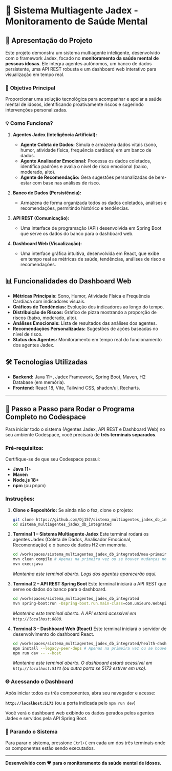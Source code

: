 # 🧠 Sistema Multiagente Jadex - Monitoramento de Saúde Mental

## 🚀 Apresentação do Projeto

Este projeto demonstra um sistema multiagente inteligente, desenvolvido com o framework Jadex, focado no **monitoramento da saúde mental de pessoas idosas**. Ele integra agentes autônomos, um banco de dados persistente, uma API REST robusta e um dashboard web interativo para visualização em tempo real.

### 🎯 **Objetivo Principal**

Proporcionar uma solução tecnológica para acompanhar e apoiar a saúde mental de idosos, identificando proativamente riscos e sugerindo intervenções personalizadas.

### 💡 **Como Funciona?**

1.  **Agentes Jadex (Inteligência Artificial):**
    *   **Agente Coleta de Dados:** Simula e armazena dados vitais (sono, humor, atividade física, frequência cardíaca) em um banco de dados.
    *   **Agente Analisador Emocional:** Processa os dados coletados, identifica padrões e avalia o nível de risco emocional (baixo, moderado, alto).
    *   **Agente de Recomendação:** Gera sugestões personalizadas de bem-estar com base nas análises de risco.

2.  **Banco de Dados (Persistência):**
    *   Armazena de forma organizada todos os dados coletados, análises e recomendações, permitindo histórico e tendências.

3.  **API REST (Comunicação):**
    *   Uma interface de programação (API) desenvolvida em Spring Boot que serve os dados do banco para o dashboard web.

4.  **Dashboard Web (Visualização):**
    *   Uma interface gráfica intuitiva, desenvolvida em React, que exibe em tempo real as métricas de saúde, tendências, análises de risco e recomendações.

## 📊 **Funcionalidades do Dashboard Web**

*   **Métricas Principais:** Sono, Humor, Atividade Física e Frequência Cardíaca com indicadores visuais.
*   **Gráficos de Tendências:** Evolução dos indicadores ao longo do tempo.
*   **Distribuição de Riscos:** Gráfico de pizza mostrando a proporção de riscos (baixo, moderado, alto).
*   **Análises Emocionais:** Lista de resultados das análises dos agentes.
*   **Recomendações Personalizadas:** Sugestões de ações baseadas no nível de risco.
*   **Status dos Agentes:** Monitoramento em tempo real do funcionamento dos agentes Jadex.

## 🛠️ **Tecnologias Utilizadas**

*   **Backend:** Java 11+, Jadex Framework, Spring Boot, Maven, H2 Database (em memória).
*   **Frontend:** React 18, Vite, Tailwind CSS, shadcn/ui, Recharts.

--- 

## 🚀 **Passo a Passo para Rodar o Programa Completo no Codespace**

Para iniciar todo o sistema (Agentes Jadex, API REST e Dashboard Web) no seu ambiente Codespace, você precisará de **três terminais separados**.

### **Pré-requisitos:**

Certifique-se de que seu Codespace possui:
*   **Java 11+**
*   **Maven**
*   **Node.js 18+**
*   **npm** (ou pnpm)

### **Instruções:**

1.  **Clone o Repositório:**
    Se ainda não o fez, clone o projeto:
    ```bash
    git clone https://github.com/Dj157/sistema_multiagentes_jadex_db_integrated.git
    cd sistema_multiagentes_jadex_db_integrated
    ```

2.  **Terminal 1 – Sistema Multiagente Jadex**
    Este terminal rodará os agentes Jadex (Coleta de Dados, Analisador Emocional, Recomendação) e o banco de dados H2 em memória.
    ```bash
    cd /workspaces/sistema_multiagentes_jadex_db_integrated/meu-primeiro-jadex
    mvn clean compile # Apenas na primeira vez ou se houver mudanças no código Java
    mvn exec:java
    ```
    *Mantenha este terminal aberto. Logs dos agentes aparecerão aqui.*

3.  **Terminal 2 – API REST Spring Boot**
    Este terminal iniciará a API REST que serve os dados do banco para o dashboard.
    ```bash
    cd /workspaces/sistema_multiagentes_jadex_db_integrated
    mvn spring-boot:run -Dspring-boot.run.main-class=com.unieuro.WebApiApplication
    ```
    *Mantenha este terminal aberto. A API estará acessível em `http://localhost:8080`.*

4.  **Terminal 3 – Dashboard Web (React)**
    Este terminal iniciará o servidor de desenvolvimento do dashboard React.
    ```bash
    cd /workspaces/sistema_multiagentes_jadex_db_integrated/health-dashboard
    npm install --legacy-peer-deps # Apenas na primeira vez ou se houver mudanças nas dependências
    npm run dev -- --host
    ```
    *Mantenha este terminal aberto. O dashboard estará acessível em `http://localhost:5173` (ou outra porta se 5173 estiver em uso).*

### **🌐 Acessando o Dashboard**

Após iniciar todos os três componentes, abra seu navegador e acesse:

**`http://localhost:5173`** (ou a porta indicada pelo `npm run dev`)

Você verá o dashboard web exibindo os dados gerados pelos agentes Jadex e servidos pela API Spring Boot.

### **🛑 Parando o Sistema**

Para parar o sistema, pressione `Ctrl+C` em cada um dos três terminais onde os componentes estão sendo executados.

--- 

**Desenvolvido com ❤️ para o monitoramento da saúde mental de idosos.**


